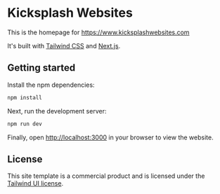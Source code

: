 # Kicksplash Websites

This is the homepage for https://www.kicksplashwebsites.com

It's built with [Tailwind CSS](https://tailwindcss.com) and [Next.js](https://nextjs.org).

## Getting started

Install the npm dependencies:

```bash
npm install
```

Next, run the development server:

```bash
npm run dev
```

Finally, open [http://localhost:3000](http://localhost:3000) in your browser to view the website.

## License

This site template is a commercial product and is licensed under the [Tailwind UI license](https://tailwindui.com/license).
